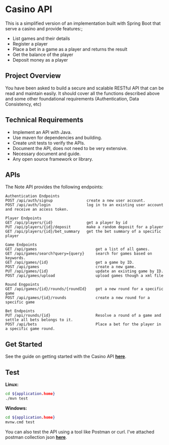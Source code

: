 # Casino API

This is a simplified version of an implementation built with Spring Boot that serve a casino and provide features:;
- List games and their details
- Register a player
- Place a bet in a game as a player and returns the result
- Get the balance of the player
- Deposit money as a player

## Project Overview

You have been asked to build a secure and scalable RESTful API that can be read and maintain easily. 
It should cover all the functions described above and some other foundational requirements (Authentication, Data Consistency, etc)

## Technical Requirements

- Implement an API with Java.
- Use maven for dependencies and building. 
- Create unit tests to verify the APIs.
- Document the API, does not need to be very extensive.
- Necessary document and guide.
- Any open source framework or library.

## APIs

The Note API provides the following endpoints:
```
Authentication Endpoints
POST /api/auth/signup               create a new user account.
POST /api/auth/login                log in to an existing user account and receive an access token.

Player Endpoints
GET /api/players/{id}               get a player by id
PUT /api/players/{id}/deposit       make a random deposit for a player
GET /api/players/{id}/bet_summary   get the bet summary of a specific player

Game Endpoints
GET /api/games                          get a list of all games.
GET /api/games/search?query={query}     search for games based on keywords.
GET /api/games/{id}                     get a game by ID.
POST /api/games                         create a new game.
PUT /api/games/{id}                     update an existing game by ID.
POST /api/games/upload                  upload games though a xml file

Round Engpoints
GET /api/games/{id}/rounds/{roundId}    get a new round for a specific game
POST /api/games/{id}/rounds             create a new round for a specific game

Bet Endpoints
PUT /api/rounds/{id}                    Resolve a round of a game and settle all bets belongs to it.
POST /api/bets                          Place a bet for the player in a specific game round.
```

## Get Started

See the guide on getting started with the Casino API
[**here**](https://github.com/jazzcowboy616/casino/blob/main/QuickStarted.md).

## Test

**Linux:**
   ```bash
   cd ${application.home}
   ./mvn test
   ```

**Windows:**

   ```bash
   cd ${application.home}
   mvnw.cmd test
   ```

You can also test the API using a tool like Postman or curl.
I've attached postman collection json
[**here**](https://github.com/jazzcowboy616/casino/blob/main/Casino%20api.postman_collection.json).

